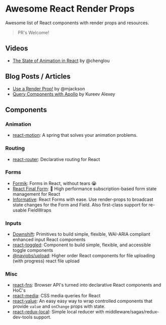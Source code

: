 # Awesome React Render Props

Awesome list of React components with render props and resources.

> PR's Welcome!

## Videos

-  [The State of Animation in React](https://www.youtube.com/watch?v=1tavDv5hXpo) by @chenglou

## Blog Posts / Articles

- [Use a Render Prop!](https://cdb.reacttraining.com/use-a-render-prop-50de598f11ce) by @mjackson
- [Query Components with Apollo](https://dev-blog.apollodata.com/query-components-with-apollo-ec603188c157) by Kureev Alexey

## Components

### Animation

- [react-motion](https://github.com/chenglou/react-motion): A spring that solves your animation problems.

### Routing

- [react-router](https://github.com/reacttraining/react-router): Declarative routing for React

### Forms

- [Formik](https://github.com/jaredpalmer/formik): Forms in React, without tears 😭
- [React Final Form](https://github.com/erikas/react-final-form): 🏁 High performance subscription-based form state management for React
- [Informative](https://github.com/bradwestfall/informative): React Forms with ease. Use render-props to broadcast state changes for the Form and Field. Also first-class support for re-usable FieldWraps

### Inputs

- [Downshift](https://github.com/paypal/downshift): Primitives to build simple, flexible, WAI-ARIA compliant enhanced input React components
- [react-toggled](https://github.com/kentcdodds/react-toggled): Component to build simple, flexible, and accessible toggle components
- [@navjobs/upload](https://github.com/navjobs/upload): Higher order React components for file uploading (with progress) react file upload

### Misc

- [react-fns](https://github.com/jaredpalmer/react-fns): Browser API's turned into declarative React components and HoC's
- [react-media](https://github.com/reacttraining/react-media): CSS media queries for React
- [react-value](https://github.com/JedWatson/react-value): An easy easy way to wrap controlled components that provide ```value``` and ```onChange``` props with state.
- [react-redux-local](https://github.com/imflavio/react-redux-local): Simple local reducer with middleware/sagas/redux-dev-tools support.
